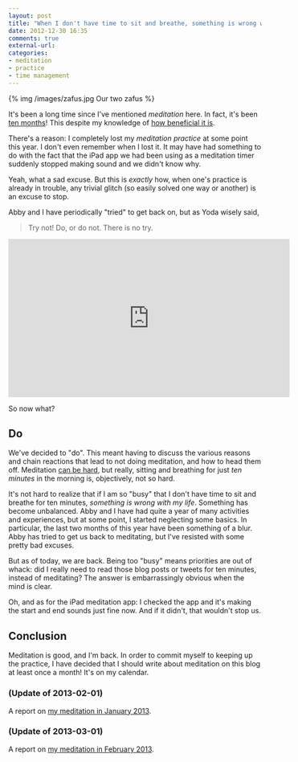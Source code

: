 ```yaml
---
layout: post
title: "When I don't have time to sit and breathe, something is wrong with my life"
date: 2012-12-30 16:35
comments: true
external-url: 
categories: 
- meditation
- practice
- time management
---
```

{% img /images/zafus.jpg Our two zafus %}

It's been a long time since I've mentioned *meditation* here. In fact, it's been [ten months](/blog/2012/02/23/saying-no-in-order-to-say-yes/)! This despite my knowledge of [how beneficial it is](/blog/2012/02/02/2-new-daily-habits-of-mine-in-a-distracting-world/).

There's a reason: I completely lost my *meditation practice* at some point this year. I don't even remember when I lost it. It may have had something to do with the fact that the iPad app we had been using as a meditation timer suddenly stopped making sound and we didn't know why.

Yeah, what a sad excuse. But this is *exactly* how, when one's practice is already in trouble, any trivial glitch (so easily solved one way or another) is an excuse to stop.

Abby and I have periodically "tried" to get back on, but as Yoda wisely said,

<blockquote>
Try not! Do, or do not. There is no try.
</blockquote>

<iframe width="560" height="315" src="http://www.youtube.com/embed/BQ4yd2W50No" frameborder="0" allowfullscreen></iframe>

So now what?

<!--more-->

## Do

We've decided to "do". This meant having to discuss the various reasons and chain reactions that lead to not doing meditation, and how to head them off. Meditation [can be hard](/blog/2012/02/10/meditation-is-hard/), but really, sitting and breathing for just *ten minutes* in the morning is, objectively, not so hard.

It's not hard to realize that if I am so "busy" that I don't have time to sit and breathe for ten minutes, *something is wrong with my life*. Something has become unbalanced. Abby and I have had quite a year of many activities and experiences, but at some point, I started neglecting some basics. In particular, the last two months of this year have been something of a blur. Abby has tried to get us back to meditating, but I've resisted with some pretty bad excuses.

But as of today, we are back. Being too "busy" means priorities are out of whack: did I really need to read those blog posts or tweets for ten minutes, instead of meditating? The answer is embarrassingly obvious when the mind is clear.

Oh, and as for the iPad meditation app: I checked the app and it's making the start and end sounds just fine now. And if it didn't, that wouldn't stop us.

## Conclusion

Meditation is good, and I'm back. In order to commit myself to keeping up the practice, I have decided that I should write about meditation on this blog at least once a month! It's on my calendar.

### (Update of 2013-02-01)

A report on [my meditation in January 2013](/blog/2013/02/01/a-report-on-one-month-of-daily-meditation/).

### (Update of 2013-03-01)

A report on [my meditation in February 2013](/blog/2013/03/01/dealing-with-setbacks-during-my-second-month-of-meditation/).
